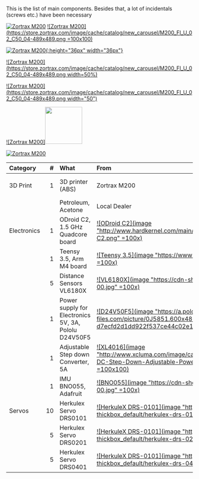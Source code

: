 This is the list of main components. Besides that, a lot of incidentals (screws etc.) have been necessary

[![Zortrax M200](https://store.zortrax.com/image/cache/catalog/new_carousel/M200_FI_U_02_C50_04-489x489.png)](https://store.zortrax.com/M200)
[![Zortrax M200](https://store.zortrax.com/image/cache/catalog/new_carousel/M200_FI_U_02_C50_04-489x489.png =100x100)](https://store.zortrax.com/M200)

[![Zortrax M200](https://store.zortrax.com/image/cache/catalog/new_carousel/M200_FI_U_02_C50_04-489x489.png){:height="36px" width="36px"}](https://store.zortrax.com/M200)

[![Zortrax M200](https://store.zortrax.com/image/cache/catalog/new_carousel/M200_FI_U_02_C50_04-489x489.png width=50%)](https://store.zortrax.com/M200)

[![Zortrax M200](https://store.zortrax.com/image/cache/catalog/new_carousel/M200_FI_U_02_C50_04-489x489.png width="50")](https://store.zortrax.com/M200)


[![Zortrax M200]<img width="100" src="https://store.zortrax.com/image/cache/catalog/new_carousel/M200_FI_U_02_C50_04-489x489.png"/>](https://store.zortrax.com/M200)

[![Zortrax M200](<img width="100" src="https://store.zortrax.com/image/cache/catalog/new_carousel/M200_FI_U_02_C50_04-489x489.png"/>)](https://store.zortrax.com/M200)


|Category           |  #| What                                              | From         |          |
|:------------------|--:|:--------------------------------------------------|:-------------|----------|
|3D Print           | 1 | 3D printer (ABS)                                   | Zortrax M200 |  [![Zortrax M200](https://store.zortrax.com/image/cache/catalog/new_carousel/M200_FI_U_02_C50_04-489x489.png)](https://store.zortrax.com/M200) |
|                   |   | Petroleum, Acetone                                 | Local Dealer |         |
|Electronics        | 1 | ODroid C2, 1.5 GHz Quadcore board                  | [![ODroid C2](image "http://www.hardkernel.com/main/_Files/prdt/2016/201602/ODROID-C2.png" =100x)](http://www.hardkernel.com/main/products/prdt_info.php?g_code=G145457216438)   | 
|                   | 1 | Teensy 3.5, Arm M4 board                           | [![Teensy 3.5](image "https://www.pjrc.com/store/teensy35.jpg" =100x)](https://www.pjrc.com/store/teensy35.html ) |
|                   | 5 | Distance Sensors VL6180X						     | [![VL6180X](image "https://cdn-shop.adafruit.com/970x728/3316-00.jpg" =100x)](https://www.adafruit.com/product/3316  ) |
|                   | 1 | Power supply for Electronics 5V, 3A, Pololu D24V50F5 | [![D24V50F5](image "https://a.pololu-files.com/picture/0J5851.600x480.jpg?d7ecfd2d1dd922f537ce44c02e13305b" =100x)](https://www.pololu.com/product/2851 )  |
|                   | 1 | Adjustable Step down Converter, 5A                 | [![XL4016](image "http://www.xcluma.com/image/cache/data/products/XL4015-DC-DC-Step-Down-Adjustable-Power-Supply-650x489.jpg" =100x100)](http://www.xcluma.com/xl4015-cc-cv-dc-dc-battery-charger )  |
|                   | 1 | IMU BNO055, Adafruit                               | [![BNO055](image "https://cdn-shop.adafruit.com/970x728/2472-00.jpg" =100x)](https://www.adafruit.com/product/2472"  )  |
|Servos             |10 | Herkulex Servo DRS0101							 |  [![HerkuleX DRS-0101](image "http://www.francerobotique.com/223-thickbox_default/herkulex-drs-0101.jpg" =100x)](http://www.francerobotique.com/servomoteurs-intelligents/175-herkulex-drs-0101.html )  |
|                   | 5 | Herkulex Servo DRS0201							 | [![HerkuleX DRS-0101](image "http://www.francerobotique.com/223-thickbox_default/herkulex-drs-0201.jpg" =100x)](http://www.francerobotique.com/servomoteurs-intelligents/175-herkulex-drs-0201.html ) |
|                   | 5 | Herkulex Servo DRS0401							 | [![HerkuleX DRS-0101](image "http://www.francerobotique.com/223-thickbox_default/herkulex-drs-0401.jpg" =100x)](http://www.francerobotique.com/servomoteurs-intelligents/175-herkulex-drs-0401.html )  |

